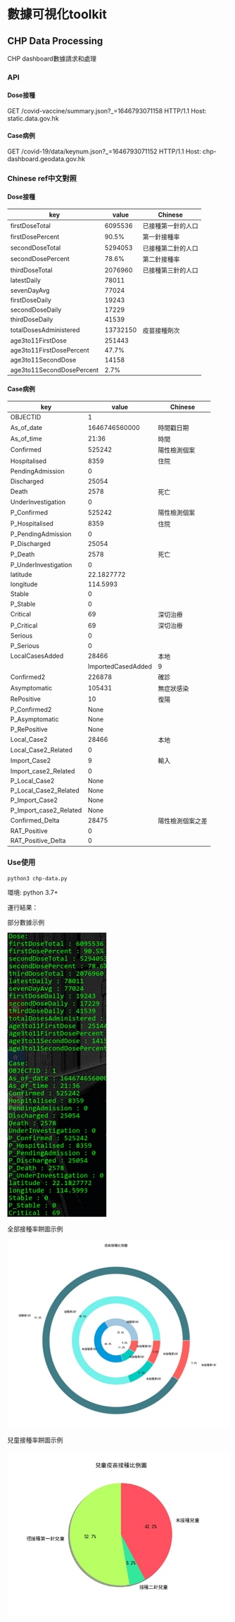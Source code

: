 # 數據可視化toolkit

## CHP Data Processing

CHP dashboard數據請求和處理

### API

#### Dose接種

GET /covid-vaccine/summary.json?_=1646793071158 HTTP/1.1
Host: static.data.gov.hk

#### Case病例

GET /covid-19/data/keynum.json?_=1646793071152 HTTP/1.1
Host: chp-dashboard.geodata.gov.hk

### Chinese ref中文對照

#### Dose接種

|key|value|Chinese|
|---|---|---|
|firstDoseTotal|6095536|已接種第一針的人口|
|firstDosePercent|90.5%|第一針接種率|
|secondDoseTotal|5294053|已接種第二針的人口|
|secondDosePercent|78.6%|第二針接種率|
|thirdDoseTotal|2076960|已接種第三針的人口|
|latestDaily|78011|
|sevenDayAvg|77024|
|firstDoseDaily|19243|
|secondDoseDaily|17229|
|thirdDoseDaily|41539|
|totalDosesAdministered|13732150|疫苗接種劑次|
|age3to11FirstDose|251443|
|age3to11FirstDosePercent|47.7%
|age3to11SecondDose|14158|
|age3to11SecondDosePercent|2.7%

#### Case病例

|key|value|Chinese|
|---|---|---|
|OBJECTID|1|
|As_of_date|1646746560000|時間戳日期
|As_of_time|21:36|時間|
|Confirmed|525242|陽性檢測個案
|Hospitalised|8359|住院|
|PendingAdmission|0|
|Discharged|25054|
|Death|2578|死亡|
|UnderInvestigation|0|
|P_Confirmed|525242|陽性檢測個案|
|P_Hospitalised|8359|住院|
|P_PendingAdmission|0|
|P_Discharged|25054|
|P_Death|2578|死亡|
|P_UnderInvestigation|0|
|latitude|22.1827772|
|longitude|114.5993|
|Stable|0|
|P_Stable|0|
|Critical|69|深切治療|
|P_Critical|69|深切治療|
|Serious|0|
|P_Serious|0|
|LocalCasesAdded|28466|本地|
||ImportedCasedAdded|9|輸入|
|Confirmed2|226878|確診|
|Asymptomatic|105431|無症狀感染|
|RePositive|10|復陽|
|P_Confirmed2|None|
|P_Asymptomatic|None|
|P_RePositive|None|
|Local_Case2|28466|本地|
|Local_Case2_Related|0|
|Import_Case2|9|輸入|
|Import_case2_Related|0|
|P_Local_Case2|None|
|P_Local_Case2_Related|None|
|P_Import_Case2|None|
|P_Import_case2_Related|None|
|Confirmed_Delta|28475|陽性檢測個案之差|
|RAT_Positive|0|
|RAT_Positive_Delta|0|

### Use使用

`python3 chp-data.py`

環境: python 3.7+

運行結果：

部分數據示例

![](pic/screenshot.png)

全部接種率餅圖示例

![](pic/pie0.jpg)

兒童接種率餅圖示例

![](pic/pie1.jpg)
